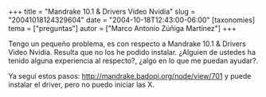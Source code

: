 +++
title = "Mandrake 10.1 &amp; Drivers Video Nvidia"
slug = "20041018124329604"
date = "2004-10-18T12:43:00-06:00"
[taxonomies]
tema = ["preguntas"]
autor = ["Marco Antonio Zúñiga Martínez"]
+++

Tengo un pequeño problema, es con respecto a Mandrake 10.1 & Drivers
Video Nvidia. Resulta que no los he podido instalar. ¿Alguien de ustedes
ha tenido alguna experiencia al respecto?, ¿algo en lo que me puedan
ayudar?.

Ya seguí estos pasos: http://mandrake.badopi.org/node/view/701 y puede
instalar el driver, pero no puedo iniciar las X.
